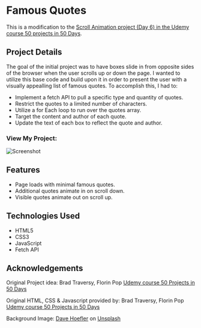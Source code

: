 # Famous Quotes

This is a modification to the [Scroll Animation project (Day 6) in the Udemy course 50 projects in 50 Days](https://www.udemy.com/course/50-projects-50-days/?src=sac&kw=50+projects+50+days).

## Project Details

The goal of the initial project was to have boxes slide in from opposite sides of the browser when the user scrolls up or down the page. I wanted to utilize this base code and build upon it in order to present the user with a visually appealling list of famous quotes. To accomplish this, I had to:

- Implement a fetch API to pull a specific type and quantity of quotes.
- Restrict the quotes to a limited number of characters.
- Utilize a for Each loop to run over the quotes array.
- Target the content and author of each quote.
- Update the text of each box to reflect the quote and author. 

### View My Project: []()

![Screenshot]()

## Features

- Page loads with minimal famous quotes.
- Additional quotes animate in on scroll down.
- Visible quotes animate out on scroll up.

## Technologies Used

- HTML5
- CSS3
- JavaScript
- Fetch API

## Acknowledgements

Original Project idea: Brad Traversy, Florin Pop [Udemy course 50 Projects in 50 Days](https://www.udemy.com/course/50-projects-50-days/?src=sac&kw=50+projects+50+days)

Original HTML, CSS & Javascript provided by: Brad Traversy, Florin Pop [Udemy course 50 Projects in 50 Days](https://www.udemy.com/course/50-projects-50-days/?src=sac&kw=50+projects+50+days)

Background Image: [Dave Hoefler](https://unsplash.com/it/@davehoefler) on [Unsplash](https://unsplash.com/it/foto/Ib2-XAeuUQg)